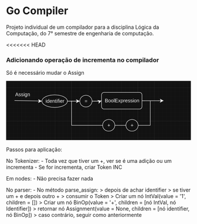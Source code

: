 # Go Compiler

Projeto individual de um compilador para a disciplina Lógica da Computação, do 7° semestre de engenharia de computação.

<<<<<<< HEAD
### Adicionando operação de incrementa no compilador

Só é necessário mudar o Assign

![mudanca.png](mudanca.png)

Passos para aplicação:

No Tokenizer:
    - Toda vez que tiver um +, ver se é uma adição ou um incrementa
    - Se for incrementa, criar Token INC

Em nodes:
    - Não precisa fazer nada

No parser:
    - No método parse_assign:
        > depois de achar identifier
        > se tiver um + e depois outro +
            > consumir o Token
            > Criar um nó IntVal(value = '1', children = [])
            > Criar um nó BinOp(value = '+', children = [nó IntVal, nó Identifier])
            > retornar nó Assignment(value = None, children = [nó identifier, nó BinOp])
        > caso contrário, seguir como anteriormente